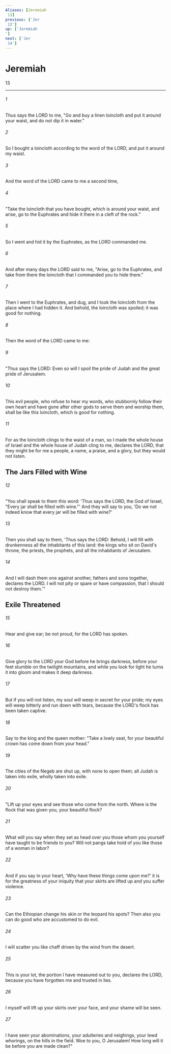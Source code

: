 ```yaml
---
Aliases: [Jeremiah 13]
previous: ['Jer 12']
up: ['Jeremiah']
next: ['Jer 14']
---
```

# Jeremiah 13

***
 

###### 1 
Thus says the LORD to me, "Go and buy a linen loincloth and put it around your waist, and do not dip it in water."  

###### 2 
So I bought a loincloth according to the word of the LORD, and put it around my waist.  

###### 3 
And the word of the LORD came to me a second time,  

###### 4 
"Take the loincloth that you have bought, which is around your waist, and arise, go to the Euphrates and hide it there in a cleft of the rock."  

###### 5 
So I went and hid it by the Euphrates, as the LORD commanded me.  

###### 6 
And after many days the LORD said to me, "Arise, go to the Euphrates, and take from there the loincloth that I commanded you to hide there."  

###### 7 
Then I went to the Euphrates, and dug, and I took the loincloth from the place where I had hidden it. And behold, the loincloth was spoiled; it was good for nothing.  

###### 8 
Then the word of the LORD came to me:  

###### 9 
"Thus says the LORD: Even so will I spoil the pride of Judah and the great pride of Jerusalem.  

###### 10 
This evil people, who refuse to hear my words, who stubbornly follow their own heart and have gone after other gods to serve them and worship them, shall be like this loincloth, which is good for nothing.  

###### 11 
For as the loincloth clings to the waist of a man, so I made the whole house of Israel and the whole house of Judah cling to me, declares the LORD, that they might be for me a people, a name, a praise, and a glory, but they would not listen.  ## The Jars Filled with Wine  

###### 12 
"You shall speak to them this word: 'Thus says the LORD, the God of Israel, "Every jar shall be filled with wine."' And they will say to you, 'Do we not indeed know that every jar will be filled with wine?'  

###### 13 
Then you shall say to them, 'Thus says the LORD: Behold, I will fill with drunkenness all the inhabitants of this land: the kings who sit on David's throne, the priests, the prophets, and all the inhabitants of Jerusalem.  

###### 14 
And I will dash them one against another, fathers and sons together, declares the LORD. I will not pity or spare or have compassion, that I should not destroy them.'"  ## Exile Threatened  

###### 15 
Hear and give ear; be not proud,  for the LORD has spoken.   

###### 16 
Give glory to the LORD your God  before he brings darkness,  before your feet stumble  on the twilight mountains,  and while you look for light  he turns it into gloom  and makes it deep darkness.   

###### 17 
But if you will not listen,  my soul will weep in secret for your pride;  my eyes will weep bitterly and run down with tears,  because the LORD's flock has been taken captive.  

###### 18 
Say to the king and the queen mother:  "Take a lowly seat,  for your beautiful crown  has come down from your head."   

###### 19 
The cities of the Negeb are shut up,  with none to open them;  all Judah is taken into exile,  wholly taken into exile.  

###### 20 
"Lift up your eyes and see  those who come from the north.  Where is the flock that was given you,  your beautiful flock?   

###### 21 
What will you say when they set as head over you  those whom you yourself have taught to be friends to you?  Will not pangs take hold of you  like those of a woman in labor?   

###### 22 
And if you say in your heart,  'Why have these things come upon me?'  it is for the greatness of your iniquity  that your skirts are lifted up  and you suffer violence.   

###### 23 
Can the Ethiopian change his skin  or the leopard his spots?  Then also you can do good  who are accustomed to do evil.   

###### 24 
I will scatter you like chaff  driven by the wind from the desert.   

###### 25 
This is your lot,  the portion I have measured out to you, declares the LORD,  because you have forgotten me  and trusted in lies.   

###### 26 
I myself will lift up your skirts over your face,  and your shame will be seen.   

###### 27 
I have seen your abominations,  your adulteries and neighings, your lewd whorings,  on the hills in the field.  Woe to you, O Jerusalem!  How long will it be before you are made clean?"
